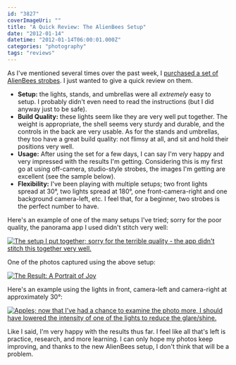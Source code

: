 ```yaml
---
id: "3827"
coverImageUri: ""
title: "A Quick Review: The AlienBees Setup"
date: "2012-01-14"
datetime: "2012-01-14T06:00:01.000Z"
categories: "photography"
tags: "reviews"
---
```


As I've mentioned several times over the past week, I [purchased a set of AlienBees strobes](https://www.brandonmartinez.com/2012/01/06/lights-purchased/ "Lights: Purchased!"). I just wanted to give a quick review on them.

- **Setup:** the lights, stands, and umbrellas were all _extremely_ easy to setup. I probably didn't even need to read the instructions (but I did anyway just to be safe).
- **Build Quality:** these lights seem like they are very well put together. The weight is appropriate, the shell seems very sturdy and durable, and the controls in the back are very usable. As for the stands and umbrellas, they too have a great build quality: not flimsy at all, and sit and hold their positions very well.
- **Usage:** After using the set for a few days, I can say I'm very happy and very impressed with the results I'm getting. Considering this is my first go at using off-camera, studio-style strobes, the images I'm getting are excellent (see the sample below).
- **Flexibility:** I've been playing with multiple setups; two front lights spread at 30°, two lights spread at 180°, one front-camera-right and one background camera-left, etc. I feel that, for a beginner, two strobes is the perfect number to have.

Here's an example of one of the many setups I've tried; sorry for the poor quality, the panorama app I used didn't stitch very well:

[![](http://assets.brandonmartinez.com/brandonmartinez/2012/01/setup-575x391.jpg "The setup I put together; sorry for the terrible quality - the app didn't stitch this together very well.")](http://assets.brandonmartinez.com/brandonmartinez/2012/01/setup.jpg)

One of the photos captured using the above setup:

[![](http://assets.brandonmartinez.com/brandonmartinez/2012/01/20120113058-2.jpg "The Result: A Portrait of Joy")](http://assets.brandonmartinez.com/brandonmartinez/2012/01/20120113058-2.jpg)

Here's an example using the lights in front, camera-left and camera-right at approximately 30°:

[![](http://assets.brandonmartinez.com/brandonmartinez/2012/01/20120112048-2-575x383.jpg "Apples; now that I've had a chance to examine the photo more, I should have lowered the intensity of one of the lights to reduce the glare/shine.")](http://assets.brandonmartinez.com/brandonmartinez/2012/01/20120112048-2.jpg)

Like I said, I'm very happy with the results thus far. I feel like all that's left is practice, research, and more learning. I can only hope my photos keep improving, and thanks to the new AlienBees setup, I don't think that will be a problem.
